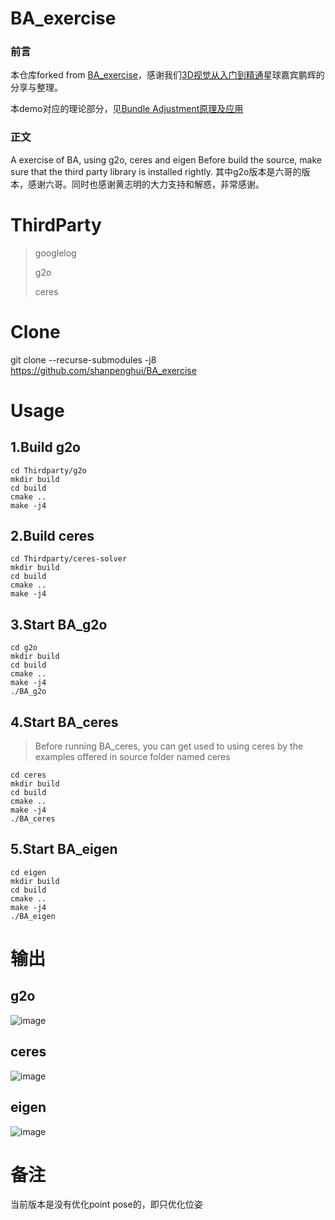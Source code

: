 # BA_exercise
### 前言

本仓库forked from [BA_exercise](https://github.com/shanpenghui/BA_exercise)，感谢我们[3D视觉从入门到精通](https://mp.weixin.qq.com/s/weShDMbGTf0amg1qu_t8cw)星球嘉宾鹏辉的分享与整理。

本demo对应的理论部分，见[Bundle Adjustment原理及应用](https://mp.weixin.qq.com/s/hIxM3dNCmL6kb3_VW_66-g)



### 正文

A exercise of BA, using g2o, ceres and eigen
Before build the source, make sure that the third party library is installed rightly.
其中g2o版本是六哥的版本，感谢六哥。同时也感谢黄志明的大力支持和解惑，非常感谢。

# ThirdParty
>googlelog
>
>g2o
>
>ceres

# Clone
git clone --recurse-submodules -j8 https://github.com/shanpenghui/BA_exercise

# Usage

## 1.Build g2o
```
cd Thirdparty/g2o
mkdir build
cd build
cmake ..
make -j4
```

## 2.Build ceres
```
cd Thirdparty/ceres-solver
mkdir build
cd build
cmake ..
make -j4
```

## 3.Start BA_g2o
```
cd g2o
mkdir build
cd build
cmake ..
make -j4
./BA_g2o
```

## 4.Start BA_ceres
>Before running BA_ceres, you can get used to using ceres by the examples offered in source folder named ceres
```
cd ceres
mkdir build
cd build
cmake ..
make -j4
./BA_ceres
```

## 5.Start BA_eigen
```
cd eigen
mkdir build
cd build
cmake ..
make -j4
./BA_eigen
```

# 输出
## g2o
![image](https://github.com/shanpenghui/BA_exercise/blob/main/imgs/g2o.png)
## ceres
![image](https://github.com/shanpenghui/BA_exercise/blob/main/imgs/ceres.png)
## eigen
![image](https://github.com/shanpenghui/BA_exercise/blob/main/imgs/eigen.png)

# 备注

当前版本是没有优化point pose的，即只优化位姿

